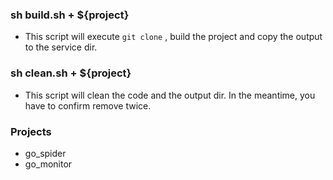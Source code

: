 ### sh build.sh + ${project}

+ This script will execute `git clone` , build the project and copy the output to the service dir.



### sh clean.sh + ${project}

+ This script will clean the code and the output dir. In the meantime, you have to confirm remove twice.



### Projects

- go_spider
- go_monitor
